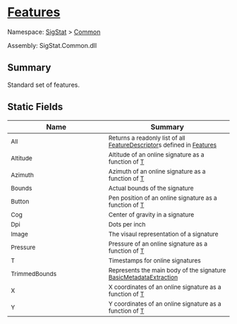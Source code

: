 # [Features](./Features.md)

Namespace: [SigStat]() > [Common](./README.md)

Assembly: SigStat.Common.dll

## Summary
Standard set of features.

## Static Fields

| Name<div><a href="#"><img width=400></a></div> | Summary<div><a href="#"><img width=475></a></div> | 
| --- | --- | 
| <sub>All</sub> | <sub>Returns a readonly list of all [FeatureDescriptor](../../SigStat/Common/FeatureDescriptor.md)s defined in [Features](../../SigStat/Common/Features.md)</sub> | 
| <sub>Altitude</sub> | <sub>Altitude of an online signature as a function of [T](../../docs/md/SigStat/Common/Features.md)</sub> | 
| <sub>Azimuth</sub> | <sub>Azimuth of an online signature as a function of [T](../../docs/md/SigStat/Common/Features.md)</sub> | 
| <sub>Bounds</sub> | <sub>Actual bounds of the signature</sub> | 
| <sub>Button</sub> | <sub>Pen position of an online signature as a function of [T](../../docs/md/SigStat/Common/Features.md)</sub> | 
| <sub>Cog</sub> | <sub>Center of gravity in a signature</sub> | 
| <sub>Dpi</sub> | <sub>Dots per inch</sub> | 
| <sub>Image</sub> | <sub>The visaul representation of a signature</sub> | 
| <sub>Pressure</sub> | <sub>Pressure of an online signature as a function of [T](../../docs/md/SigStat/Common/Features.md)</sub> | 
| <sub>T</sub> | <sub>Timestamps for online signatures</sub> | 
| <sub>TrimmedBounds</sub> | <sub>Represents the main body of the signature [BasicMetadataExtraction](../../SigStat/Common/BasicMetadataExtraction.md)</sub> | 
| <sub>X</sub> | <sub>X coordinates of an online signature as a function of [T](../../docs/md/SigStat/Common/Features.md)</sub> | 
| <sub>Y</sub> | <sub>Y coordinates of an online signature as a function of [T](../../docs/md/SigStat/Common/Features.md)</sub> | 


